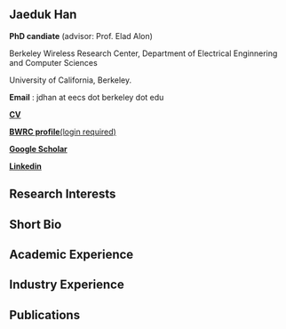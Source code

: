 ## Jaeduk Han

**PhD candiate** (advisor: Prof. Elad Alon)

Berkeley Wireless Research Center, Department of Electrical Enginnering and Computer Sciences

University of California, Berkeley.

**Email** : jdhan at eecs dot berkeley dot edu

**[CV](https://www.dropbox.com/s/bg2wus6g05v0dqv/CV_JDHAN_170825.pdf?dl=0)**

[**BWRC profile**(login required)](https://bwrc.eecs.berkeley.edu/user/jaeduk-han)

**[Google Scholar](https://scholar.google.com/citations?user=l3DrF84AAAAJ&hl=en)**

**[Linkedin](https://www.linkedin.com/in/jaeduk-han-98b20930)**

## Research Interests


## Short Bio


## Academic Experience


## Industry Experience


## Publications

